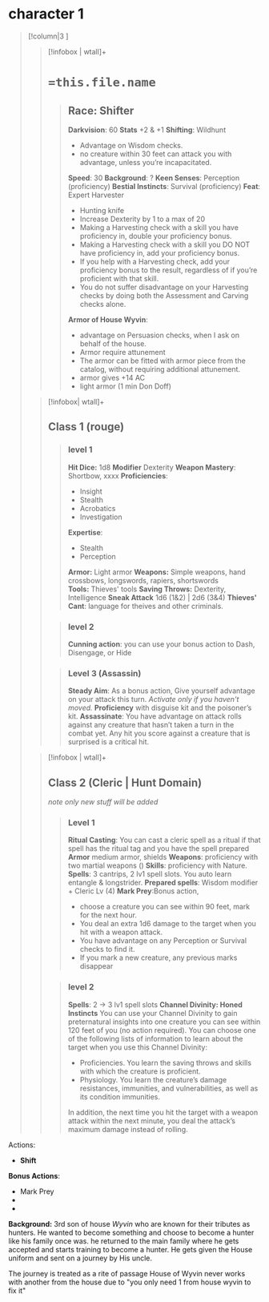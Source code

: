 # character 1
>[!column|3 ]
>>[!infobox | wtall]+
>># `=this.file.name`
>>>## Race: Shifter
>>>**Darkvision**: 60
>>>**Stats** +2 & +1
>>>**Shifting**: Wildhunt
>>> - Advantage on Wisdom checks.
>>> - no creature within 30 feet can attack you with advantage, unless you’re incapacitated.
>>>
>>>**Speed**: 30
>>>**Background**: ?
>>>**Keen Senses**: Perception (proficiency)
>>> **Bestial Instincts**: Survival (proficiency)
>>> **Feat**: Expert Harvester
>>> - Hunting knife
>>>- Increase Dexterity by 1 to a max of 20
>>>- Making a Harvesting check with a skill you have proficiency in, double your proficiency bonus. 
>>>- Making a Harvesting check with a skill you DO NOT have proficiency in, add your proficiency bonus. 
>>>- If you help with a Harvesting check, add your proficiency bonus to the result, regardless of  if you’re proficient with that skill. 
>>>- You do not suffer disadvantage on your Harvesting checks by doing both the Assessment and Carving checks alone.
>>>
>>>**Armor of House Wyvin**:
>>>- advantage on Persuasion checks, when I ask on behalf of the house.
>>>- Armor require attunement
>>>- The armor can be fitted with armor piece from the catalog, without requiring additional attunement.
>>>- armor gives +14 AC
>>>- light armor (1 min Don Doff)
>
>
>
>>[!infobox| wtall]+
>>## Class 1 (rouge)
>>>### level 1
>>>**Hit Dice:** 1d8
>>>**Modifier** Dexterity
>>>**Weapon Mastery**: Shortbow, xxxx
>>>**Proficiencies**:
>>>- Insight
>>>- Stealth
>>>- Acrobatics
>>>-  Investigation​
>>>
>>>**Expertise**:
>>>- Stealth
>>>- Perception
>>>
>>>
>>>**Armor:** Light armor
>>>**Weapons:** Simple weapons, hand crossbows, longswords, rapiers, shortswords
>>>**Tools:** Thieves' tools
>>>**Saving Throws:** Dexterity, Intelligence
>>>**Sneak Attack** 1d6 (1&2) | 2d6 (3&4)
>>>**Thieves' Cant**: language for theives and other criminals.
>>
>>>### level 2
>>>**Cunning action**: you can use your bonus action to Dash, Disengage, or Hide
>>
>>>### Level 3 (Assassin)
>>>**Steady Aim**: As a bonus action, Give yourself advantage on your attack this turn. *Activate only if you haven't moved.*
>>> **Proficiency** with disguise kit and the poisoner’s kit.
>>>**Assassinate**: You have advantage on attack rolls against any creature that hasn’t taken a turn in the combat yet. Any hit you score against a creature that is surprised is a critical hit.
>
>
>
>>[!infobox | wtall]+
>>## Class 2 (Cleric | Hunt Domain)
>> *note only new stuff will be added*
>>>### Level 1 
>>>**Ritual Casting**: You can cast a cleric spell as a ritual if that spell has the ritual tag and you have the spell prepared 
>>>**Armor** medium armor, shields
>>> **Weapons**: proficiency with two martial weapons ()
>>> **Skills**: proficiency with Nature.
>>> **Spells**: 3 cantrips, 2 lv1 spell slots. You auto learn entangle & longstrider.
>>> **Prepared spells**: Wisdom modifier + Cleric Lv (4)
>>> **Mark Prey**:Bonus action,  
>>> - choose a creature you can see within 90 feet, mark for the next hour. 
>>> - You deal an extra 1d6 damage to the target when you hit with a weapon attack.
>>> - You have advantage on any Perception or Survival checks to find it. 
>>> - If you mark a new creature, any previous marks disappear
>>
>>>### level 2
>>>**Spells**: 2 -> 3 lv1 spell slots
>>>**Channel Divinity: Honed Instincts**
>>>You can use your Channel Divinity to gain preternatural insights into one creature you can see within 120
>>>feet of you (no action required). You can choose one
>>>of the following lists of information to learn about the 
>>>target when you use this Channel Divinity: 
>>>- Proficiencies. You learn the saving throws and skills with which the creature is proficient.
>>>- Physiology. You learn the creature’s damage resistances, immunities, and vulnerabilities, as well as its condition immunities.
>>>
>>> In addition, the next time you hit the target with a weapon attack within the next minute, you deal the attack’s maximum damage instead of rolling.
>>>
>>>
>>
>>

Actions:
- **Shift**


**Bonus Actions**:
- Mark Prey
- 
- 

**Background:**
3rd son of house *Wyvin* who are known for their tributes as hunters.
He wanted to become something and choose to become a hunter like his family once was.
he returned to the main family where he gets accepted and starts training to become a hunter.
He gets given the House uniform and sent on a journey by His uncle.


The journey is treated as a rite of passage
House of Wyvin never works with another from the house due to
"you only need 1 from house wyvin to fix it" 
